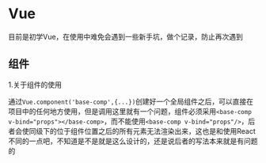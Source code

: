 # Vue

目前是初学Vue，在使用中难免会遇到一些新手坑，做个记录，防止再次遇到

## 组件

1.关于组件的使用

通过`Vue.component('base-comp',{...})`创建好一个全局组件之后，可以直接在项目中的任何地方使用，但是调用这里就有一个问题，组件必须采用`<base-comp v-bind="props"></base-comp>`，而不能使用`<base-comp v-bind="props"/>`，后者会使同级下的位于组件位置之后的所有元素无法渲染出来，这也是和使用React不同的一点吧，不知道是不是就是这么设计的，还是说后者的写法本来就是有问题的
